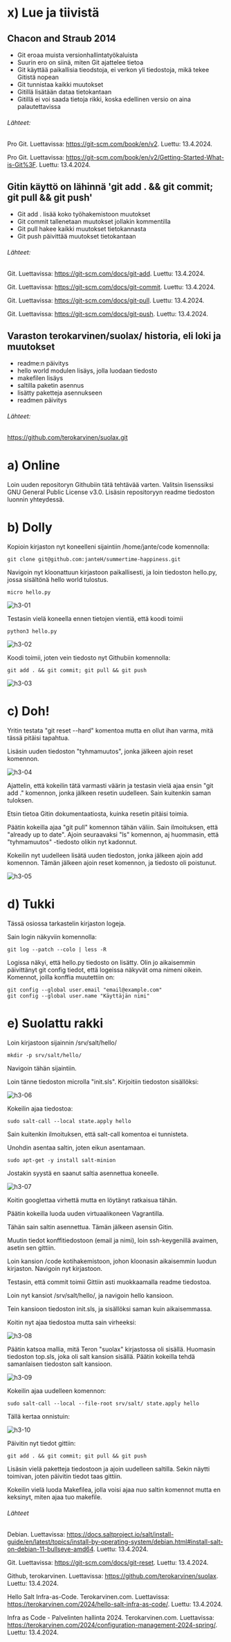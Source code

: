 # x) Lue ja tiivistä

## Chacon and Straub 2014

- Git eroaa muista versionhallintatyökaluista
- Suurin ero on siinä, miten Git ajattelee tietoa
- Git käyttää paikallisia tieodstoja, ei verkon yli tiedostoja, mikä tekee Gitistä nopean
- Git tunnistaa kaikki muutokset
- Gitillä lisätään dataa tietokantaan
- Gitillä ei voi saada tietoja rikki, koska edellinen versio on aina palautettavissa

###### Lähteet:

Pro Git. Luettavissa: https://git-scm.com/book/en/v2. Luettu: 13.4.2024.

Pro Git. Luettavissa: https://git-scm.com/book/en/v2/Getting-Started-What-is-Git%3F. Luettu: 13.4.2024.

## Gitin käyttö on lähinnä 'git add . && git commit; git pull && git push'

- Git add . lisää koko työhakemistoon muutokset
- Git commit tallenetaan muutokset jollakin kommentilla
- Git pull hakee kaikki muutokset tietokannasta
- Git push päivittää muutokset tietokantaan

###### Lähteet:

Git. Luettavissa: https://git-scm.com/docs/git-add. Luettu: 13.4.2024.

Git. Luettavissa: https://git-scm.com/docs/git-commit. Luettu: 13.4.2024.

Git. Luettavissa: https://git-scm.com/docs/git-pull. Luettu: 13.4.2024.

Git. Luettavissa: https://git-scm.com/docs/git-push. Luettu: 13.4.2024.

## Varaston terokarvinen/suolax/ historia, eli loki ja muutokset

- readme:n päivitys
- hello world modulen lisäys, jolla luodaan tiedosto
- makefilen lisäys
- saltilla paketin asennus
- lisätty paketteja asennukseen
- readmen päivitys

###### Lähteet:

https://github.com/terokarvinen/suolax.git

# a) Online

Loin uuden repositoryn Githubiin tätä tehtävää varten. Valitsin lisenssiksi GNU General Public License v3.0. Lisäsin repositoryyn readme tiedoston luonnin yhteydessä.

# b) Dolly

Kopioin kirjaston nyt koneelleni sijaintiin /home/jante/code komennolla:

    git clone git@github.com:janteH/summertime-happiness.git

Navigoin nyt kloonattuun kirjastoon paikallisesti, ja loin tiedoston hello.py, jossa sisältönä hello world tulostus.

    micro hello.py

![h3-01](./images/h3-01.png)

Testasin vielä koneella ennen tietojen vientiä, että koodi toimii

    python3 hello.py

![h3-02](./images/h3-02.png)

Koodi toimii, joten vein tiedosto nyt Githubiin komennolla:

    git add . && git commit; git pull && git push

![h3-03](./images/h3-03.png)

# c) Doh!

Yritin testata "git reset --hard" komentoa mutta en ollut ihan varma, mitä tässä pitäisi tapahtua.

Lisäsin uuden tiedoston "tyhmamuutos", jonka jälkeen ajoin reset komennon.

![h3-04](./images/h3-04.png)

Ajattelin, että kokeilin tätä varmasti väärin ja testasin vielä ajaa ensin "git add ." komennon, jonka jälkeen resetin uudelleen. Sain kuitenkin saman tuloksen.

Etsin tietoa Gitin dokumentaatiosta, kuinka resetin pitäisi toimia.

Päätin kokeilla ajaa "git pull" komennon tähän väliin. Sain ilmoituksen, että "already up to date". Ajoin seuraavaksi "ls" komennon, aj huommasin, että "tyhmamuutos" -tiedosto olikin nyt kadonnut.

Kokeilin nyt uudelleen lisätä uuden tiedoston, jonka jälkeen ajoin add komennon. Tämän jälkeen ajoin reset komennon, ja tiedosto oli poistunut.

![h3-05](./images/h3-05.png)

# d) Tukki

Tässä osiossa tarkastelin kirjaston logeja.

Sain login näkyviin komennolla:

    git log --patch --colo | less -R

Logissa näkyi, että hello.py tiedosto on lisätty. Olin jo aikaisemmin päivittänyt git config tiedot, että logeissa näkyvät oma nimeni oikein. Komennot, joilla konffia muutettiin on:

    git config --global user.email "email@example.com"
    git config --global user.name "Käyttäjän nimi"

# e) Suolattu rakki

Loin kirjastoon sijainnin /srv/salt/hello/

    mkdir -p srv/salt/hello/

Navigoin tähän sijaintiin.

Loin tänne tiedoston microlla "init.sls". Kirjoitiin tiedoston sisällöksi:

![h3-06](./images/h3-06.png)

Kokeilin ajaa tiedostoa:

    sudo salt-call --local state.apply hello

Sain kuitenkin ilmoituksen, että salt-call komentoa ei tunnisteta.

Unohdin asentaa saltin, joten eikun asentamaan.

    sudo apt-get -y install salt-minion

Jostakin syystä en saanut saltia asennettua koneelle.

![h3-07](./images/h3-07.png)

Koitin googlettaa virhettä mutta en löytänyt ratkaisua tähän.

Päätin kokeilla luoda uuden virtuaalikoneen Vagrantilla.

Tähän sain saltin asennettua. Tämän jälkeen asensin Gitin.

Muutin tiedot konffitiedostoon (email ja nimi), loin ssh-keygenillä avaimen, asetin sen gittiin.

Loin kansion /code kotihakemistoon, johon kloonasin aikaisemmin luodun kirjaston. Navigoin nyt kirjastoon.

Testasin, että commit toimii Gittiin asti muokkaamalla readme tiedostoa.

Loin nyt kansiot /srv/salt/hello/, ja navigoin hello kansioon.

Tein kansioon tiedoston init.sls, ja sisällöksi saman kuin aikaisemmassa.

Koitin nyt ajaa tiedostoa mutta sain virheeksi:

![h3-08](./images/h3-08.png)

Päätin katsoa mallia, mitä Teron "suolax" kirjastossa oli sisällä. Huomasin tiedoston top.sls, joka oli salt kansion sisällä. Päätin kokeilla tehdä samanlaisen tiedoston salt kansioon.

![h3-09](./images/h3-09.png)

Kokeilin ajaa uudelleen komennon:

    sudo salt-call --local --file-root srv/salt/ state.apply hello

Tällä kertaa onnistuin:

![h3-10](./images/h3-10.png)

Päivitin nyt tiedot gittiin:

    git add . && git commit; git pull && git push

Lisäsin vielä paketteja tiedostoon ja ajoin uudelleen saltilla. Sekin näytti toimivan, joten päivitin tiedot taas gittiin.

Kokeilin vielä luoda Makefilea, jolla voisi ajaa nuo saltin komennot mutta en keksinyt, miten ajaa tuo makefile.

###### Lähteet

Debian. Luettavissa: https://docs.saltproject.io/salt/install-guide/en/latest/topics/install-by-operating-system/debian.html#install-salt-on-debian-11-bullseye-amd64. Luettu: 13.4.2024.

Git. Luettavissa: https://git-scm.com/docs/git-reset. Luettu: 13.4.2024.

Github, terokarvinen. Luettavissa: https://github.com/terokarvinen/suolax. Luettu: 13.4.2024.

Hello Salt Infra-as-Code. Terokarvinen.com. Luettavissa: https://terokarvinen.com/2024/hello-salt-infra-as-code/. Luettu: 13.4.2024.

Infra as Code - Palvelinten hallinta 2024. Terokarvinen.com. Luettavissa: https://terokarvinen.com/2024/configuration-management-2024-spring/. Luettu: 13.4.2024.
